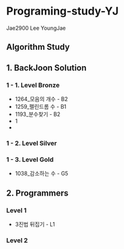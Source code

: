 # Programing-study-YJ
Jae2900
Lee YoungJae

## Algorithm Study
## 1. BackJoon Solution
### 1 - 1. Level Bronze
* 1264_모음의 개수  - B2
* 1259_펠린드롬 수  - B1
* 1193_분수찾기     - B2
* 1
* 



### 1 - 2. Level Silver

### 1 - 3. Level Gold
* 1038_감소하는 수 - G5

## 2. Programmers
### Level 1
* 3진법 뒤집기   - L1
### Level 2
